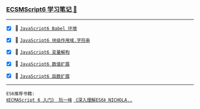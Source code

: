### <a href="#top" id="top"> ECSMScript6 学习笔记 :maple_leaf:</a>
----
- [x] :maple_leaf: [`JavaScript6 Babel 环境`](https://github.com/kickgod/Front-End/blob/master/Javascript/Javascript6/ES6Babel.md)

- [x] :maple_leaf: [`JavaScript6 块级作用域.字符串`](https://github.com/kickgod/Front-End/blob/master/Javascript/Javascript6/ECS6LetConstString.md)

- [x] :maple_leaf: [`JavaScript6 变量解构`](https://github.com/kickgod/Front-End/blob/master/Javascript/Javascript6/ECS6VariableAssignment.md)

- [x] :maple_leaf: [`JavaScript6 数值扩展`](https://github.com/kickgod/Front-End/blob/master/Javascript/Javascript6/ECS6Number.md)

- [x] :maple_leaf: [`JavaScript6 函数扩展`](https://github.com/kickgod/Front-End/blob/master/Javascript/Javascript6/ECS6Function.md)


-----
`ES6推荐书籍:` <br/>
[`《ECMAScript 6 入门》 阮一峰`](http://es6.ruanyifeng.com/) [`《深入理解ES6》 NICHOLA..`](https://segmentfault.com/a/1190000010199272)

